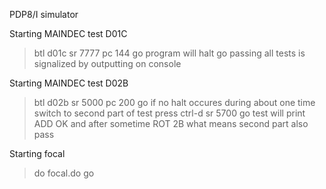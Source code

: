 PDP8/I simulator

Starting MAINDEC test D01C
> btl d01c
> sr 7777
> pc 144
> go
program will halt
> go
passing all tests is signalized by outputting <BEL> on console



Starting MAINDEC test D02B
> btl d02b
> sr 5000
> pc 200
> go
if no halt occures during about one time switch to second part of test
press ctrl-d
> sr 5700
> go
test will print
ADD OK
and after sometime
ROT
2B
what means second part also pass



Starting focal
> do focal.do
> go
